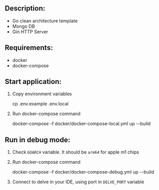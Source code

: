 ## Description:
- Go clean architecture template
- Mongo DB
- Gin HTTP Server

## Requirements:
- docker
- docker-compose

## Start application:

1. Copy environment variables


    cp .env.example .env.local
3. Run docker-compose command


    docker-compose -f docker/docker-compose-local.yml up --build

## Run in debug mode:
1. Check `GOARCH` variable. It should be `arm64` for apple m1 chips
2. Run docker-compose command


    docker-compose -f docker/docker-compose-debug.yml up --build
3. Connect to delve in your IDE, using port in `DELVE_PORT` variable